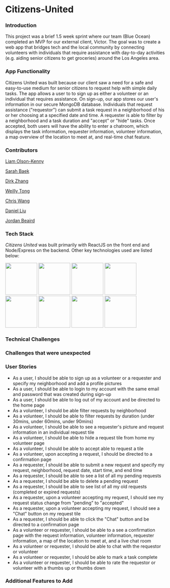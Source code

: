 # Citizens-United

### Introduction
This project was a brief 1.5 week sprint where our team (Blue Ocean) completed an MVP for our external client, Victor. The goal was to create a web app that bridges tech and the local community by connecting volunteers with individuals that require assistance with day-to-day activities (e.g. aiding senior citizens to get groceries) around the Los Angeles area.

### App Functionality
Citizens United was built because our client saw a need for a safe and easy-to-use medium for senior citizens to request help with simple daily tasks. The app allows a user to to sign up as either a volunteer or an individual that requires assistance. On sign-up, our app stores our user's information in our secure MongoDB database. Individuals that request assistance ("requestor") can submit a task request in a neighborhood of his or her choosing at a specified date and time. A requester is able to filter by a neighborhood and a task duration and "accept" or "hide" tasks. Once accepted, both users will have the ability to enter a chatroom, which displays the task information, requester information, volunteer information, a map overview of the location to meet at, and real-time chat feature.

### Contributors
[Liam Olson-Kenny](https://github.com/liamohkay)

[Sarah Baek](https://github.com/sbaek44)

[Dirk Zhang](https://github.com/dirkzhang0104)

[Weilly Tong](https://github.com/weillytong)

[Chris Wang](https://github.com/heyitschrisw)

[Daniel Liu](https://github.com/DanielL158)

[Jordan Beaird](https://github.com/Jbeairdo)


### Tech Stack
*Citizens United* was built primarily with ReactJS on the front end and Node/Express on the backend. Other key technologies used are listed below:

<img src="https://lh3.googleusercontent.com/ZIHOUCCxFaB7NirPhEX4K8cyTPIMvxvdJxpuhjb_qJ_dk-z7qEgD8riaR0ODXzXQZYn23zHpFiwGzxTDT88FTLeUMoPqlIjyLKoL1am8MH5pCoJExjL8SUC8uaeeiAjvQB0_vym6" width="100"/>
<img src="https://lh3.googleusercontent.com/xcong6Yn8NoueMYWPhEfO76dw0Nt70kiDVOCOygTFEQWpysHxcT-5jYzq9XWIgD3lvCGnGrjlhddm7WEOw9V1FlHivqFjZCXF9IDsfd7uQ2SxlI80roSJcnHvb0O7POvlYOPNvRG" width="100" />
<img src="https://lh5.googleusercontent.com/_RcI-sgNRX5J0olXzRycjQN3tysoTXbH8kXRfE0AtBY8KkDrINApsrfZGAkczZYGwKTPZlYdJXQyKmWO4zFzvON9Op6Ovcu0GQxwabxWfGJH__oRB6YCC-qD_3b2yj_efkprD8UP" width="100" />
<img src="https://lh5.googleusercontent.com/rdAoVdYKOCnmtev6t7DJrEY7mG4iYsRPqeTH0Z-OrlsVmiea3q5SMtOGNSa7HzJcyxcIcelTacG5gPNgyBoIviiNcLbohQAicvpldcfM32Klb_ewouDRd67OtYhUAU1CEZB4rBqB" width="100" />
<img src="https://lh6.googleusercontent.com/tKlT8lGB2bTDqSilr_a2y8vaO-QBUdcUIYASnslf-RAKTxUEiEBq-_gTVBP0irIP1ZWNuSvp1fouOJrQBXUr0joVmBZzNyOec4jBpOyVogPZMOYhPH6YQwYOiLdZnfuaDnFel9rn" width="100" />
<img src="https://lh5.googleusercontent.com/pqPRWyCMu39CU4GAERH3XI0fri2uJzMteIV5t-4qAG566IJWdXRABxLjV1jwdVvID-NvFw3USgyM8FXC5w_yAimYz4FY1gVEm96Yd2JQZh-pYl33lHpbOI7-3-uTixqgX1XHRker" width="100" />
<img src="https://res.cloudinary.com/practicaldev/image/fetch/s--Jhwpt2a1--/c_limit%2Cf_auto%2Cfl_progressive%2Cq_auto%2Cw_880/https://thepracticaldev.s3.amazonaws.com/i/1cpozv1jc7lgue4iqgi9.png" width="100"/>
<img src="https://www.pngkit.com/png/detail/225-2254691_9kib-354x415-unnamed-mongodb-logo-svg.png" width="100"/>


### Technical Challenges


### Challenges that were unexpected


### User Stories
* As a user, I should be able to sign up as a volunteer or a requester and specify my neighborhood and add a profile pictures
* As a user, I should be able to login to my account with the same email and password that was created during sign-up
* As a user, I should be able to log out of my account and be directed to the home page
* As a volunteer, I should be able filter requests by neighborhood
* As a volunteer, I should be able to filter requests by duration (under 30mins, under 60mins, under 90mins)
* As a volunteer, I should be able to see a requester's picture and request information in an individual request tile
* As a volunteer, I should be able to hide a request tile from home my volunteer page
* As a volunteer, I should be able to accept able to request a tile
* As a volunteer, upon accepting a request, I should be directed to a confirmation page
* As a requester, I should be able to submit a new request and specify my request, neighborhood, request date, start time, and end time
* As a requester, I should be able to see a list of all my pending requests
* As a requester, I should be able to delete a pending request
* As a requester, I should be able to see list of all my old requests (completed or expired requests)
* As a requester, upon a volunteer accepting my request, I should see my request status change from "pending" to "accepted"
* As a requester, upon a volunteer accepting my request, I should see a "Chat" button on my request tile
* As a requester, I should be able to click the "Chat" button and be directed to a confirmation page
* As a volunteer or requester, I should be able to a see a confirmation page with the request information, volunteer information, requester information, a map of the location to meet at, and a live chat room
* As a volunteer or requester, I should be able to chat with the requestor or volunteer
* As a volunteer or requester, I should be able to mark a task complete
* As a volunteer or requester, I should be able to rate the requestor or volunteer with a thumbs up or thumbs down


### Additional Features to Add